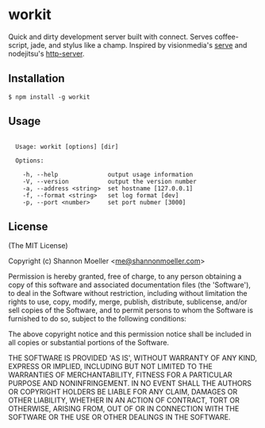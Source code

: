 workit
======

Quick and dirty development server built with connect. Serves coffee-script, jade, and stylus like a champ. Inspired by visionmedia's [serve](https://github.com/visionmedia/serve) and nodejitsu's [http-server](https://github.com/nodeapps/http-server).

Installation
------------

    $ npm install -g workit

Usage
-----

```

  Usage: workit [options] [dir]

  Options:

    -h, --help              output usage information
    -V, --version           output the version number
    -a, --address <string>  set hostname [127.0.0.1]
    -f, --format <string>   set log format [dev]
    -p, --port <number>     set port nubmer [3000]

```

License
-------

(The MIT License)

Copyright (c) Shannon Moeller &lt;me@shannonmoeller.com&gt;

Permission is hereby granted, free of charge, to any person obtaining
a copy of this software and associated documentation files (the
'Software'), to deal in the Software without restriction, including
without limitation the rights to use, copy, modify, merge, publish,
distribute, sublicense, and/or sell copies of the Software, and to
permit persons to whom the Software is furnished to do so, subject to
the following conditions:

The above copyright notice and this permission notice shall be
included in all copies or substantial portions of the Software.

THE SOFTWARE IS PROVIDED 'AS IS', WITHOUT WARRANTY OF ANY KIND,
EXPRESS OR IMPLIED, INCLUDING BUT NOT LIMITED TO THE WARRANTIES OF
MERCHANTABILITY, FITNESS FOR A PARTICULAR PURPOSE AND NONINFRINGEMENT.
IN NO EVENT SHALL THE AUTHORS OR COPYRIGHT HOLDERS BE LIABLE FOR ANY
CLAIM, DAMAGES OR OTHER LIABILITY, WHETHER IN AN ACTION OF CONTRACT,
TORT OR OTHERWISE, ARISING FROM, OUT OF OR IN CONNECTION WITH THE
SOFTWARE OR THE USE OR OTHER DEALINGS IN THE SOFTWARE.
